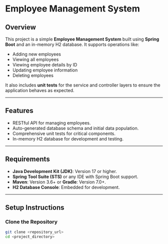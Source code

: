 # Employee Management System

## Overview
This project is a simple **Employee Management System** built using **Spring Boot** and an in-memory H2 database. It supports operations like:
- Adding new employees
- Viewing all employees
- Viewing employee details by ID
- Updating employee information
- Deleting employees

It also includes **unit tests** for the service and controller layers to ensure the application behaves as expected.

---

## Features
- RESTful API for managing employees.
- Auto-generated database schema and initial data population.
- Comprehensive unit tests for critical components.
- In-memory H2 database for development and testing.

---

## Requirements
- **Java Development Kit (JDK)**: Version 17 or higher.
- **Spring Tool Suite (STS)** or any IDE with Spring Boot support.
- **Maven**: Version 3.6+ or **Gradle**: Version 7.0+.
- **H2 Database Console**: Embedded for development.

---

## Setup Instructions

### Clone the Repository
```bash
git clone <repository_url>
cd <project_directory>
